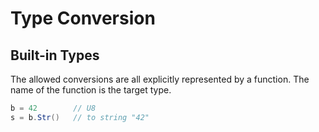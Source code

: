 # Type Conversion

## Built-in Types

The allowed conversions are all explicitly represented by a function. The name of the function is the target type.

```C#
b = 42        // U8
s = b.Str()   // to string "42"
```
